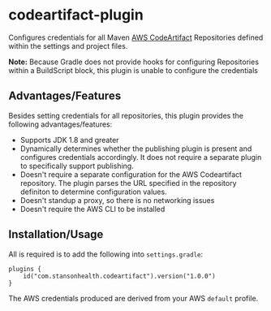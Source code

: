 # codeartifact-plugin

[comment]: <> ([![Gradle Plugin Portal]&#40;https://img.shields.io/maven-metadata/v/https/plugins.gradle.org/m2/co/bound/plugins/maven-metadata.xml.svg?colorB=007ec6&label=Plugin%20Portal&#41;]&#40;https://plugins.gradle.org/plugin/co.bound.codeartifact&#41;)

Configures credentials for all Maven [AWS CodeArtifact](https://aws.amazon.com/codeartifact/) Repositories defined within the settings and project files.

**Note:** Because Gradle does not provide hooks for configuring Repositories within a BuildScript block, this plugin
is unable to configure the credentials

## Advantages/Features

Besides setting credentials for all repositories, this plugin provides the following advantages/features:

- Supports JDK 1.8 and greater
- Dynamically determines whether the publishing plugin is present and configures credentials accordingly.  It does
not require a separate plugin to specifically support publishing.
- Doesn't require a separate configuration for the AWS Codeartifact repository. The plugin parses the URL specified in the repository definiton to determine configuration values.
- Doesn't standup a proxy, so there is no networking issues
- Doesn't require the AWS CLI to be installed

## Installation/Usage

All is required is to add the following into `settings.gradle`:
```
plugins {
    id("com.stansonhealth.codeartifact").version("1.0.0")
}
```

The AWS credentials produced are derived from your AWS `default` profile.

